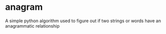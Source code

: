 # anagram
A simple python algorithm used to figure out if two strings or words have an anagrammatic relationship
